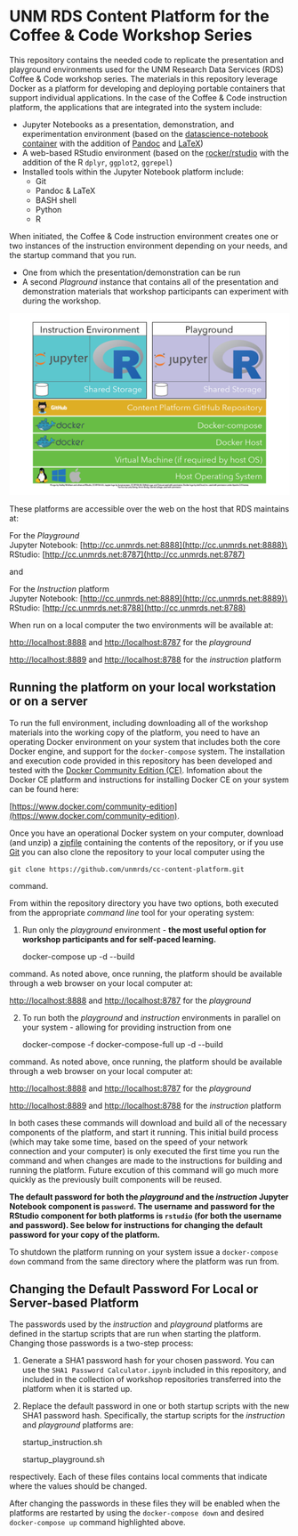 # UNM RDS Content Platform for the Coffee & Code Workshop Series

This repository contains the needed code to replicate the presentation and playground environments used for the UNM Research Data Services (RDS) Coffee & Code workshop series.  The materials in this repository leverage Docker as a platform for developing and deploying portable containers that support individual applications. In the case of the Coffee & Code instruction platform, the applications that are integrated into the system include:

* Jupyter Notebooks as a presentation, demonstration, and experimentation environment (based on the [datascience-notebook container](https://github.com/jupyter/docker-stacks/tree/master/datascience-notebook) with the addition of [Pandoc](https://pandoc.org) and [LaTeX](https://www.latex-project.org))
* A web-based RStudio environment (based on the [rocker/rstudio](https://github.com/rocker-org/rocker) with the addition of the R `dplyr`, `ggplot2`, `ggrepel`)
* Installed tools within the Jupyter Notebook platform include:
	- Git
	- Pandoc & LaTeX
	- BASH shell
	- Python
	- R

When initiated, the Coffee & Code instruction environment creates one or two instances of the instruction environment depending on your needs, and the startup command that you run. 

* One from which the presentation/demonstration can be run
* A second *Plaground* instance that contains all of the presentation and demonstration materials that workshop participants can experiment with during the workshop. 

![Platform components](graphics/platform_diagram.png)

These platforms are accessible over the web on the host that RDS maintains at:

For the *Playground*\
Jupyter Notebook: [http://cc.unmrds.net:8888](http://cc.unmrds.net:8888)\
RStudio: [http://cc.unmrds.net:8787](http://cc.unmrds.net:8787)


and

For the *Instruction* platform\
Jupyter Notebook: [http://cc.unmrds.net:8889](http://cc.unmrds.net:8889)\
RStudio: [http://cc.unmrds.net:8788](http://cc.unmrds.net:8788)

When run on a local computer the two environments will be available at: 

[http://localhost:8888](http://localhost:8888) and [http://localhost:8787](http://localhost:8787) for the *playground*

[http://localhost:8889](http://localhost:8889) and [http://localhost:8788](http://localhost:8788) for the *instruction* platform

## Running the platform on your local workstation or on a server

To run the full environment, including downloading all of the workshop materials into the working copy of the platform, you need to have an operating Docker environment on your system that includes both the core Docker engine, and support for the `docker-compose` system. The installation and execution code provided in this repository has been developed and tested with the [Docker Community Edition (CE)](https://www.docker.com/community-edition). Infomation about the Docker CE platform and instructions for installing Docker CE on your system can be found here:

[https://www.docker.com/community-edition](https://www.docker.com/community-edition). 

Once you have an operational Docker system on your computer, download (and unzip) a [zipfile](https://github.com/unmrds/cc-content-platform/archive/master.zip) containing the contents of the repository, or if you use [Git](https://git-scm.com) you can also clone the repository to your local computer using the 

    git clone https://github.com/unmrds/cc-content-platform.git 

command. 

From within the repository directory you have two options, both executed from the appropriate *command line* tool for your operating system:

1. Run only the *playground* environment - **the most useful option for workshop participants and for self-paced learning.** 

	docker-compose up -d --build

command. As noted above, once running, the platform should be available through a web browser on your local computer at:

[http://localhost:8888](http://localhost:8888) and [http://localhost:8787](http://localhost:8787) for the *playground*

2. To run both the *playground* and *instruction* environments in parallel on your system - allowing for providing instruction from one 

	docker-compose -f docker-compose-full up -d --build

command. As noted above, once running, the platform should be available through a web browser on your local computer at:

[http://localhost:8888](http://localhost:8888) and [http://localhost:8787](http://localhost:8787) for the *playground*

[http://localhost:8889](http://localhost:8889) and [http://localhost:8788](http://localhost:8788) for the *instruction* platform

In both cases these commands will download and build all of the necessary components of the platform, and start it running. This initial build process (which may take some time, based on the speed of your network connection and your computer) is only executed the first time you run the command and when changes are made to the instructions for building and running the platform. Future excution of this command will go much more quickly as the previously built components will be reused.  

**The default password for both the *playground* and the *instruction* Jupyter Notebook component is `password`. The username and password for the RStudio component for both platforms is `rstudio` (for both the username and password). See below for instructions for changing the default password for your copy of the platform.**

To shutdown the platform running on your system issue a `docker-compose down` command from the same directory where the platform was run from. 

## Changing the Default Password For Local or Server-based Platform

The passwords used by the *instruction* and *playground* platforms are defined in the startup scripts that are run when starting the platform. Changing those passwords is a two-step process:

1. Generate a SHA1 password hash for your chosen password. You can use the `SHA1 Password Calculator.ipynb` included in this repository, and included in the collection of workshop repositories transferred into the platform when it is started up. 

2. Replace the default password in one or both startup scripts with the new SHA1 password hash. Specifically, the startup scripts for the *instruction* and *playground* platforms are:

    startup_instruction.sh
    
    startup_playground.sh

respectively. Each of these files contains local comments that indicate where the values should be changed. 

After changing the passwords in these files they will be enabled when the platforms are restarted by using the `docker-compose down` and desired `docker-compose up` command highlighted above. 
